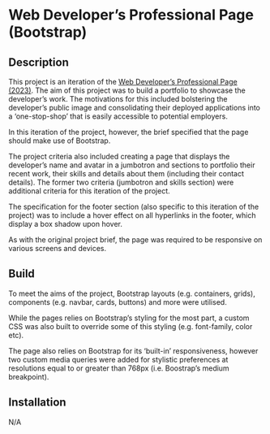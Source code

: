 # Web Developer’s Professional Page (Bootstrap)

## Description

This project is an iteration of the [Web Developer’s Professional Page (2023)](https://code0em.github.io/webdev-professional-page/). The aim of this project was to build a portfolio to showcase the developer’s work. The motivations for this included bolstering the developer’s public image and consolidating their deployed applications into a ‘one-stop-shop’ that is easily accessible to potential employers.

In this iteration of the project, however, the brief specified that the page should make use of Bootstrap.

The project criteria also included creating a page that displays the developer’s name and avatar in a jumbotron and sections to portfolio their recent work, their skills and details about them (including their contact details). The former two criteria (jumbotron and skills section) were additional criteria for this iteration of the project.

The specification for the footer section (also specific to this iteration of the project) was to include a hover effect on all hyperlinks in the footer, which display a box shadow upon hover.

As with the original project brief, the page was required to be responsive on various screens and devices.

## Build

To meet the aims of the project, Bootstrap layouts (e.g. containers, grids), components (e.g. navbar, cards, buttons) and more were utilised.

While the pages relies on Bootstrap’s styling for the most part, a custom CSS was also built to override some of this styling (e.g. font-family, color etc).

The page also relies on Bootstrap for its ‘built-in’ responsiveness, however two custom media queries were added for stylistic preferences at resolutions equal to or greater than 768px (i.e. Boostrap’s medium breakpoint).

## Installation

N/A
